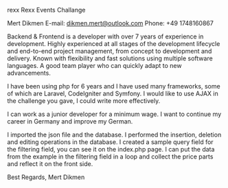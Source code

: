 rexx
Rexx Events Challange

Mert Dikmen E-mail: dikmen.mert@outlook.com Phone: +49 1748160867

Backend & Frontend is a developer with over 7 years of experience in development. Highly experienced at all stages of the development lifecycle and end-to-end project management, from concept to development and delivery. Known with flexibility and fast solutions using multiple software languages. A good team player who can quickly adapt to new advancements.

I have been using php for 6 years and I have used many frameworks, some of which are Laravel, CodeIgniter and Symfony. I would like to use AJAX in the challenge you gave, I could write more effectively.

I can work as a junior developer for a minimum wage. I want to continue my career in Germany and improve my German.


I imported the json file and the database. I performed the insertion, deletion and editing operations in the database. I created a sample query field for the filtering field, you can see it on the index.php page. I can put the data from the example in the filtering field in a loop and collect the price parts and reflect it on the front side.



Best Regards,
Mert Dikmen
